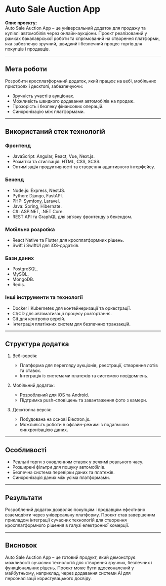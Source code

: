 # Auto Sale Auction App  

**Опис проєкту:**  
Auto Sale Auction App – це універсальний додаток для продажу та купівлі автомобілів через онлайн-аукціони. Проєкт реалізований у рамках бакалаврської роботи та спрямований на створення платформи, яка забезпечує зручний, швидкий і безпечний процес торгів для покупців і продавців.

---

## Мета роботи  
Розробити кросплатформний додаток, який працює на вебі, мобільних пристроях і десктопі, забезпечуючи:  
- Зручність участі в аукціонах.  
- Можливість швидкого додавання автомобілів на продаж.  
- Прозорість і безпеку фінансових операцій.  
- Синхронізацію між платформами.

---

## Використаний стек технологій  

### Фронтенд  
- JavaScript: Angular, React, Vue, Next.js.  
- Розмітка та стилізація: HTML, CSS, SCSS.  
- Оптимізація продуктивності та створення адаптивного інтерфейсу.

### Бекенд  
- Node.js: Express, NestJS.  
- Python: Django, FastAPI.  
- PHP: Symfony, Laravel.  
- Java: Spring, Hibernate.  
- C#: ASP.NET, .NET Core.  
- REST API та GraphQL для зв’язку фронтенду з бекендом.

### Мобільна розробка  
- React Native та Flutter для кросплатформних рішень.  
- Swift і SwiftUI для iOS-додатків.  

### Бази даних  
- PostgreSQL.  
- MySQL.  
- MongoDB.  
- Redis.

### Інші інструменти та технології  
- Docker і Kubernetes для контейнеризації та оркестрації.  
- CI/CD для автоматизації процесу розгортання.  
- Git для контролю версій.  
- Інтеграція платіжних систем для безпечних транзакцій.  

---

## Структура додатка  
1. Веб-версія:  
   - Платформа для перегляду аукціонів, реєстрації, створення лотів та ставок.  
   - Інтеграція із системами платежів та системою повідомлень.

2. Мобільний додаток:  
   - Розроблений для iOS та Android.  
   - Підтримка push-сповіщень та завантаження фото з камери.  

3. Десктопна версія:  
   - Побудована на основі Electron.js.  
   - Можливість роботи в офлайн-режимі з подальшою синхронізацією даних.  

---

## Особливості  
- Реальні торги з оновленням ставок у режимі реального часу.  
- Розширені фільтри для пошуку автомобілів.  
- Безпечна система перевірки даних та платежів.  
- Синхронізація даних між усіма платформами.  

---

## Результати  
Розроблений додаток дозволяє покупцям і продавцям ефективно взаємодіяти через універсальну платформу. Проєкт став завершеним прикладом інтеграції сучасних технологій для створення кросплатформного рішення в галузі електронної комерції.

--- 

## Висновок  
Auto Sale Auction App – це готовий продукт, який демонструє можливості сучасних технологій для створення зручних, безпечних і функціональних рішень. Проєкт може бути вдосконалений у майбутньому, наприклад, через додавання системи AI для персоналізації користувацького досвіду.
